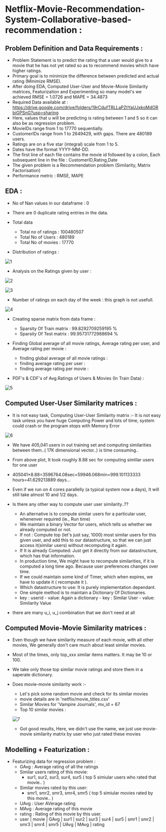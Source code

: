 # Netflix-Movie-Recommendation-System-Collaborative-based-recommendation :

## Problem Definition and Data Requirements :
- Problem Statement is to predict the rating that a user would give to a movie that he has not yet rated so as to recommend movies which have higher ratings.
- Primary goal is to minimize the difference between predicted and actual rating (Minimize RMSE).
- After doing EDA, Computed User-User and Movie-Movie Similarity matrices, Featurization and Experimenting so many model's we achieved RMSE = 1.0726 and MAPE = 34.4873 
- Required Data available at : https://drive.google.com/drive/folders/19rCdufTRLLaPZtYaUJxkoMdORbiGPSnG?usp=sharing
- Here, values that u will be predicting is rating between 1 and 5 so it can also be as regression problem.
- MovieIDs range from 1 to 17770 sequentially.
- CustomerIDs range from 1 to 2649429, with gaps. There are 480189 users.
- Ratings are on a five star (integral) scale from 1 to 5.
- Dates have the format YYYY-MM-DD.
- The first line of each file contains the movie id followed by a colon, Each subsequent line in the file : CustomerID,Rating,Date
- The given problem is a Recommendation problem (Similarity, Matrix Factorisation)
- Performance metric : RMSE, MAPE

## EDA :
- No of Nan values in our dataframe :  0
- There are 0 duplicate rating entries in the data.
- Total data 
  - Total no of ratings : 100480507
  - Total No of Users   : 480189
  - Total No of movies  : 17770

-  Distribution of ratings :

![1](https://user-images.githubusercontent.com/54996809/154888902-4c28a121-31bb-4aa0-8fe9-8a27b1f16516.png)

- Analysis on the Ratings given by user :

![2](https://user-images.githubusercontent.com/54996809/154889131-228babed-9869-49a9-b33a-1233c10ab7b3.png)

![3](https://user-images.githubusercontent.com/54996809/154889141-6adc4f9c-1bf5-4d1b-b8ff-39e044f11ab4.png)

- Number of ratings on each day of the week : this graph is not usefull.

![4](https://user-images.githubusercontent.com/54996809/154889241-43ca7dba-7d07-4e07-8321-e254ceb01463.png)

- Creating sparse matrix from data frame :
  - Sparsity Of Train matrix : 99.8292709259195 % 
  - Sparsity Of Test matrix : 99.95731772988694 % 

- Finding Global average of all movie ratings, Average rating per user, and Average rating per movie :
  - finding global average of all movie ratings : 
  - finding average rating per user :
  - finding average rating per movie :

- PDF's & CDF's of Avg.Ratings of Users & Movies (In Train Data) :

![5](https://user-images.githubusercontent.com/54996809/154889642-5c828b82-4afa-47d1-b98d-7d2bd8ce6407.png)

## Computed User-User Similarity matrices :
- It is not easy task, Computing User-User Similarity matrix :- It is not easy task unless you have huge Computing Power and lots of time, system could crash or the program stops with Memory Error

![6](https://user-images.githubusercontent.com/54996809/154890125-4d121fcb-dcd8-4f53-9ddb-3ac3b66d62bc.png)

- We have 405,041 users in out training set and computing similarities between them..( 17K dimensional vector..) is time consuming..
- From above plot, It took roughly 8.88 sec for computing simlilar users for one user
- 405041×8.88=3596764.08sec=59946.068min=999.101133333 hours=41.629213889 days... 
- Even if we run on 4 cores parallelly (a typical system now a days), It will still take almost 10 and 1/2 days.

- Is there any other way to compute user user similarity..??
    - An alternative is to compute similar users for a particular user, whenenver required (ie., Run time) 
    - We maintain a binary Vector for users, which tells us whether we already computed or not. 
    - If not : Compute top (let's just say, 1000) most similar users for this given user, and add this to our datastructure, so that we can just access it(similar users) without recomputing it again.
    - If It is already Computed: Just get it directly from our datastructure, which has that information.
    - In production time, We might have to recompute similarities, if it is computed a long time ago. Because user preferences changes over time. 
    - If we could maintain some kind of Timer, which when expires, we have to update it ( recompute it ).
    - Which datastructure to use: It is purely implementation dependant.
    - One simple method is to maintain a Dictionary Of Dictionaries.
    - key : userid - value: Again a dictionary - key : Similar User - value: Similarity Value
- there are many u_i, u_j combination that we don't need at all

## Computed Movie-Movie Similarity matrices :
- Even though we have similarity measure of each movie, with all other movies, We generally don't care much about least similar movies.
- Most of the times, only top_xxx similar items matters. It may be 10 or 100.
- We take only those top similar movie ratings and store them in a saperate dictionary.

- Does movie-movie similarity work :-
  - Let's pick some random movie and check for its similar movies
  - movie details are in 'netflix/movie_titles.csv'
  - Similar Movies for 'Vampire Journals', mv_id = 67
  - Top 10 similar movies :

  ![7](https://user-images.githubusercontent.com/54996809/154891076-8997f3c4-0982-4ceb-a932-a9acb459dd29.png)

  - Got good results, Here, we didn't use the name, we just use movie-movie similarity matrix by user who just rated these movies

## Modelling + Featurization :
- Featurizing data for regression problem :
  - GAvg : Average rating of all the ratings
  - Similar users rating of this movie:
    - sur1, sur2, sur3, sur4, sur5 ( top 5 simiular users who rated that movie.. )
  - Similar movies rated by this user:
    - smr1, smr2, smr3, smr4, smr5 ( top 5 simiular movies rated by this movie.. )
  - UAvg : User AVerage rating
  - MAvg : Average rating of this movie
  - rating : Rating of this movie by this user.
  - user | movie | GAvg | sur1 | sur2 | sur3 | sur4 | sur5 | smr1 | smr2 | smr3 | smr4 | smr5 | UAvg | MAvg | rating



